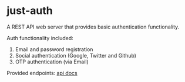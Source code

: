 # just-auth

A REST API web server that provides basic authentication functionality.

Auth functionality included:

1. Email and password registration
2. Social authentication (Google, Twitter and Github)
3. OTP authentication (via Email)

Provided endpoints:
[api docs]()
